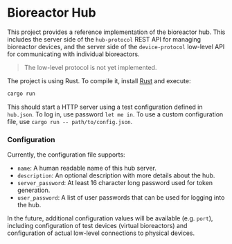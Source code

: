 # Bioreactor Hub

This project provides a reference implementation of the bioreactor hub. This includes the server side of the `hub-protocol` REST API for managing bioreactor devices, and the server side of the `device-protocol` low-level API for communicating with individual bioreactors.  

> The low-level protocol is not yet implemented.

The project is using Rust. To compile it, install [Rust](https://rust-lang.org) and execute:

```bash
cargo run
```

This should start a HTTP server using a test configuration defined in `hub.json`. To log in, use password `let me in`. To use a custom configuration file, use `cargo run -- path/to/config.json`.

### Configuration

Currently, the configuration file supports:
 - `name`: A human readable name of this hub server.
 - `description`: An optional description with more details about the hub.
 - `server_password`: At least 16 character long password used for token generation.
 - `user_password`: A list of user passwords that can be used for logging into the hub.

In the future, additional configuration values will be available (e.g. `port`), including configuration of test devices (virtual bioreactors) and configuration of actual low-level connections to physical devices.